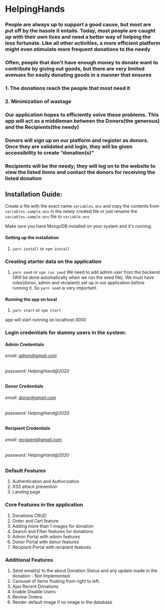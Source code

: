 # HelpingHands

### People are always up to support a good cause, but most are put off by the hassle it entails. Today, most people are caught up with their own lives and need a better way of helping the less fortunate. Like all other activities, a more efficient platform might even stimulate more frequent donations to the needy

### Often, people that don't have enough money to donate want to contribute by giving out goods, but there are very limited avenues for easily donating goods in a manner that ensures

### 1. The donations reach the people that most need it

### 2. Minimization of wastage

### Our application hopes to efficiently solve these problems. This app will act as a middleman between the Donors(the generous) and the Recipients(the needy)

### Donors will sign up on our platform and register as donors. Once they are validated and login, they will be given accessibility to create “donation(s)”

### Recipients will be the needy; they will log on to the website to view the listed items and contact the donors for receiving the listed donation

## Installation Guide:

Create a file with the exact name `variables.env` and copy the contents from `variables.sample.env` in the newly created file or just rename the `variables.sample.env` file to `variable.env`

Make sure you have MongoDB installed on your system and it's running.

#### Setting up the installation

1. `yarn install` or `npm install`


### Creating starter data on the application

1. `yarn seed` or `npm run seed`
   We need to add admin user from the backend (Will be done automatically when we run the seed file).
   We must have roles(donor, admin and recipient) set up in our application before running it. So `yarn seed` is very important.

#### Running the app on local

1. `yarn start` or `npm start`

app will start running on localhost:3000

### Login credentials for dummy users in the system:

#### Admin Credentials

###### email: admin@gmail.com

###### password: HelpingHand@2020

#### Donor Credentials

###### email: donor@gmail.com

###### password: HelpingHand@2020

#### Recipient Credentials

###### email: recipient@gmail.com

###### password: HelpingHand@2020

### Default Features

1. Authentication and Authorization
2. XSS attack prevention
3. Landing page

### Core Features in the application

1. Donations CRUD
2. Order and Cart feature
3. Adding more than 1 images for donation
4. Search and Filter features for donations
5. Admin Portal with admin features
6. Donor Portal with donor features
7. Recipient Portal with recipient features

### Additional Features

1. Send email(s) to the about Donation Status and any update made in the donation - Not Implemented
2. Carousel of items floating from right to left.
3. Ajax Recent Donations
4. Enable Disable Users
5. Review Orders
6. Render default image if no image in the database
